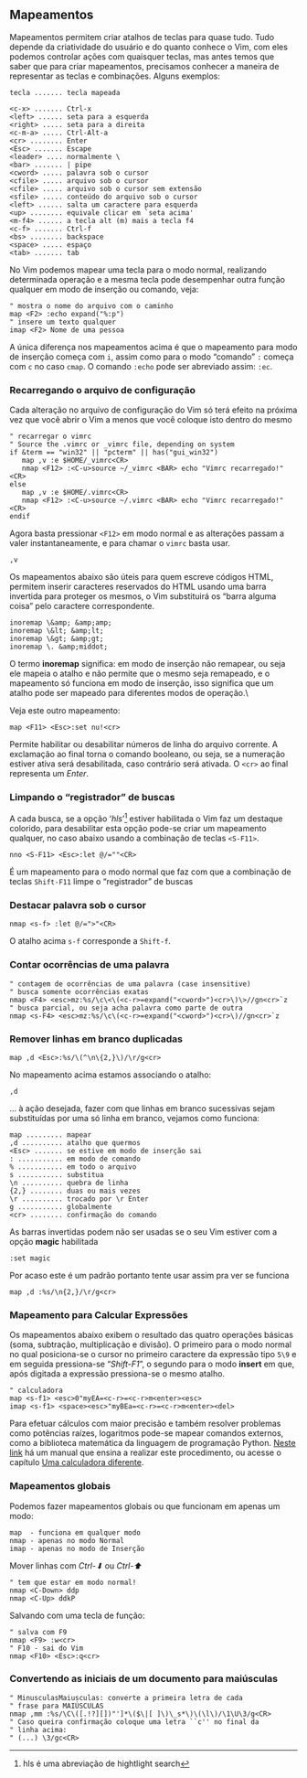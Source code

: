 Mapeamentos
-----------

Mapeamentos permitem criar atalhos de teclas para quase tudo. Tudo
depende da criatividade do usuário e do quanto conhece o Vim, com eles
podemos controlar ações com quaisquer teclas, mas antes temos que saber
que para criar mapeamentos, precisamos conhecer a maneira de representar
as teclas e combinações. Alguns exemplos:
```
tecla ....... tecla mapeada

<c-x> ....... Ctrl-x
<left> ...... seta para a esquerda
<right> ..... seta para a direita
<c-m-a> ..... Ctrl-Alt-a
<cr> ........ Enter
<Esc> ....... Escape
<leader> .... normalmente \
<bar> ....... | pipe
<cword> ..... palavra sob o cursor
<cfile> ..... arquivo sob o cursor
<cfile> ..... arquivo sob o cursor sem extensão
<sfile> ..... conteúdo do arquivo sob o cursor
<left> ...... salta um caractere para esquerda
<up> ........ equivale clicar em `seta acima'
<m-f4> ...... a tecla alt (m) mais a tecla f4
<c-f> ....... Ctrl-f
<bs> ........ backspace
<space> ..... espaço
<tab> ....... tab
```
No Vim podemos mapear uma tecla para o modo normal, realizando
determinada operação e a mesma tecla pode desempenhar outra função
qualquer em modo de inserção ou comando, veja:
```VimL
" mostra o nome do arquivo com o caminho
map <F2> :echo expand("%:p")
" insere um texto qualquer
imap <F2> Nome de uma pessoa
```
A única diferença nos mapeamentos acima é que o mapeamento para modo de
inserção começa com `i`, assim como para o modo “comando” `:` começa
com `c` no caso `cmap`. O comando `:echo` pode ser abreviado
assim: `:ec`.

### Recarregando o arquivo de configuração

Cada alteração no arquivo de configuração do Vim só terá efeito na
próxima vez que você abrir o Vim a menos que você coloque isto dentro do
mesmo
```VimL
" recarregar o vimrc
" Source the .vimrc or _vimrc file, depending on system
if &term == "win32" || "pcterm" || has("gui_win32")
   map ,v :e $HOME/_vimrc<CR>
   nmap <F12> :<C-u>source ~/_vimrc <BAR> echo "Vimrc recarregado!"<CR>
else
   map ,v :e $HOME/.vimrc<CR>
   nmap <F12> :<C-u>source ~/.vimrc <BAR> echo "Vimrc recarregado!"<CR>
endif
```
Agora basta pressionar `<F12>` em modo normal e as alterações passam a
valer instantaneamente, e para chamar o `vimrc` basta usar.
```
,v
```
Os mapeamentos abaixo são úteis para quem escreve códigos HTML, permitem
inserir caracteres reservados do HTML usando uma barra invertida para
proteger os mesmos, o Vim substituirá os “barra alguma coisa” pelo
caractere correspondente.
```VimL
inoremap \&amp; &amp;amp;
inoremap \&lt; &amp;lt;
inoremap \&gt; &amp;gt;
inoremap \. &amp;middot;
```
O termo **inoremap** significa: em modo de inserção não
remapear, ou seja ele mapeia o atalho e não permite que o mesmo seja
remapeado, e o mapeamento só funciona em modo de inserção, isso
significa que um atalho pode ser mapeado para diferentes modos de
operação.\

Veja este outro mapeamento:
```VimL
map <F11> <Esc>:set nu!<cr>
```
Permite habilitar ou desabilitar números de linha do arquivo corrente. A
exclamação ao final torna o comando booleano, ou seja, se a numeração
estiver ativa será desabilitada, caso contrário será ativada. O `<cr>`
ao final representa um *Enter*.

### Limpando o “registrador” de buscas

A cada busca, se a opção ‘*hls*’[^1] estiver habilitada o Vim
faz um destaque colorido, para desabilitar esta opção pode-se criar um
mapeamento qualquer, no caso abaixo usando a combinação de teclas
`<S-F11>`.
```VimL
nno <S-F11> <Esc>:let @/=""<CR>
```
É um mapeamento para o modo normal que faz com que a combinação de
teclas `Shift-F11` limpe o “registrador” de buscas

### Destacar palavra sob o cursor
```VimL
nmap <s-f> :let @/=">"<CR>
```
O atalho acima `s-f` corresponde a `Shift-f`.

### Contar ocorrências de uma palavra
```VimL
" contagem de ocorrências de uma palavra (case insensitive)
" busca somente ocorrências exatas
nmap <F4> <esc>mz:%s/\c\<\(<c-r>=expand("<cword>")<cr>\)\>//gn<cr>`z
" busca parcial, ou seja acha palavra como parte de outra
nmap <s-F4> <esc>mz:%s/\c\(<c-r>=expand("<cword>")<cr>\)//gn<cr>`z
```
### Remover linhas em branco duplicadas
```VimL
map ,d <Esc>:%s/\(^\n\{2,}\)/\r/g<cr>
```
No mapeamento acima estamos associando o atalho:
```
,d
```
… à ação desejada, fazer com que linhas em branco sucessivas sejam
substituídas por uma só linha em branco, vejamos como funciona:
```
map ......... mapear
,d .......... atalho que quermos
<Esc> ....... se estive em modo de inserção sai
: ........... em modo de comando
% ........... em todo o arquivo
s ........... substitua
\n .......... quebra de linha
{2,} ........ duas ou mais vezes
\r .......... trocado por \r Enter
g ........... globalmente
<cr> ........ confirmação do comando
```
As barras invertidas podem não ser usadas se o seu Vim estiver com a
opção **magic** habilitada
```
:set magic
```
Por acaso este é um padrão portanto tente usar assim pra ver se funciona
```
map ,d :%s/\n{2,}/\r/g<cr>
```
### Mapeamento para Calcular Expressões

Os mapeamentos abaixo exibem o resultado das quatro operações básicas
(soma, subtração, multiplicação e divisão). O primeiro para o modo
normal no qual posiciona-se o cursor no primeiro caractere da expressão
tipo `5\9` e em seguida pressiona-se
“*Shift-F1*”, o segundo para o modo **insert** em
que, após digitada a expressão pressiona-se o mesmo atalho.
```VimL
" calculadora
map <s-f1> <esc>0"myEA=<c-r>=<c-r>m<enter><esc>
imap <s-f1> <space><esc>"myBEa=<c-r>=<c-r>m<enter><del>
```
Para efetuar cálculos com maior precisão e também resolver problemas
como potências raízes, logaritmos pode-se mapear comandos externos, como
a biblioteca matemática da linguagem de programação Python.
[Neste link](http://vim.wikia.com/wiki/Scientific_calculator)
há um manual que ensina a realizar este procedimento, ou acesse o
capítulo [Uma calculadora diferente](../capitulo_2/uma_calculadora_diferente.md).

### Mapeamentos globais

Podemos fazer mapeamentos globais ou que funcionam em apenas um modo:
```
map  - funciona em qualquer modo
nmap - apenas no modo Normal
imap - apenas no modo de Inserção
```
Mover linhas com *Ctrl-⬇* ou
*Ctrl-⬆*
```VimL
" tem que estar em modo normal!
nmap <C-Down> ddp
nmap <C-Up> ddkP
```
Salvando com uma tecla de função:
```VimL
" salva com F9
nmap <F9> :w<cr>
" F10 - sai do Vim
nmap <F10> <Esc>:q<cr>
```
### Convertendo as iniciais de um documento para maiúsculas
```VimL
" MinusculasMaiusculas: converte a primeira letra de cada
" frase para MAIÚSCULAS
nmap ,mm :%s/\C\([.!?][])"']*\($\|[ ]\)\_s*\)\(\l\)/\1\U\3/g<CR>
" Caso queira confirmação coloque uma letra ``c'' no final da
" linha acima:
" (...) \3/gc<CR>
```

[^1]: hls é uma abreviação de hightlight search
